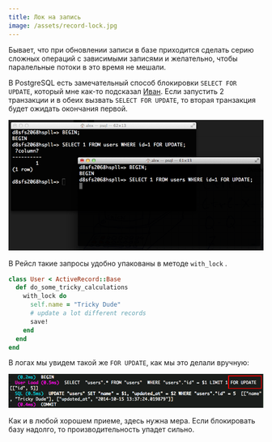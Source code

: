 ```yaml
---
title: Лок на запись
image: /assets/record-lock.jpg
---
```

Бывает, что при обновлении записи в базе приходится сделать серию сложных операций с зависимыми записями и желательно, чтобы паралельные
потоки в это время не мешали.

В PostgreSQL есть замечательный способ блокировки `SELECT FOR UPDATE`, который мне как-то подсказал [Иван](http://evtuhovich.ru).
Если запустить 2 транзакции и в обеих вызвать `SELECT FOR UPDATE`, то вторая транзакция будет ожидать окончания первой.

![](/assets/record-lock/lock.png)

В Рейсл такие запросы удобно упакованы в методе `with_lock` [<i class="fa fa-external-link"></i>](http://api.rubyonrails.org/classes/ActiveRecord/Locking/Pessimistic.html#method-i-with_lock).

``` ruby
class User < ActiveRecord::Base
  def do_some_tricky_calculations
    with_lock do
      self.name = "Tricky Dude"
      # update a lot different records
      save!
    end
  end
end
```

В логах мы увидем такой же `FOR UPDATE`, как мы это делали вручную:

![](/assets/record-lock/rails.png)

Как и в любой хорошем приеме, здесь нужна мера. Если блокировать базу надолго, то производительность упадет сильно.
